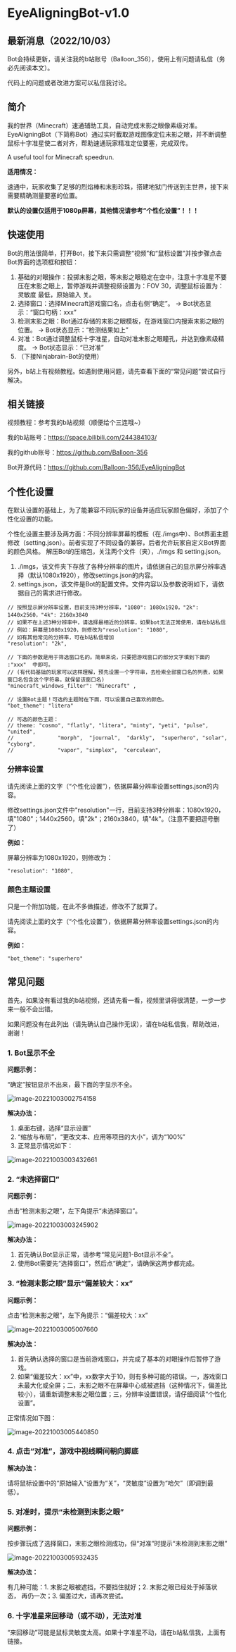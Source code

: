 # EyeAligningBot-v1.0

## 最新消息（2022/10/03）

Bot会持续更新，请关注我的b站账号（Balloon_356），使用上有问题请私信（务必先阅读本文）。

代码上的问题或者改进方案可以私信我讨论。

## 简介

我的世界（Minecraft）速通辅助工具，自动完成末影之眼像素级对准。EyeAligningBot（下简称Bot）通过实时截取游戏图像定位末影之眼，并不断调整鼠标十字准星使二者对齐，帮助速通玩家精准定位要塞，完成双传。

A useful tool for Minecraft speedrun.

**适用情况：**

速通中，玩家收集了足够的烈焰棒和末影珍珠，搭建地狱门传送到主世界，接下来需要精确测量要塞的位置。

**默认的设置仅适用于1080p屏幕，其他情况请参考“个性化设置”！！！**

## 快速使用

Bot的用法很简单，打开Bot，接下来只需调整“视频”和“鼠标设置”并按步骤点击Bot界面的选项框和按钮：

1. 基础的对眼操作：投掷末影之眼，等末影之眼稳定在空中，注意十字准星不要压在末影之眼上，暂停游戏并调整视频设置为：FOV 30，调整鼠标设置为：灵敏度 最低，原始输入 关。
2. 选择窗口：选择Minecraft游戏窗口名，点击右侧“确定”。    ->    Bot状态显示：“窗口句柄：xxx”
3. 检测末影之眼：Bot通过存储的末影之眼模板，在游戏窗口内搜索末影之眼的位置。  ->    Bot状态显示：“检测结果如上”
4. 对准：Bot通过调整鼠标十字准星，自动对准末影之眼瞳孔，并达到像素级精度。    ->    Bot状态显示：“已对准”
5. （下接Ninjabrain-Bot的使用）

另外，b站上有视频教程。如遇到使用问题，请先查看下面的“常见问题”尝试自行解决。

## 相关链接

视频教程：参考我的b站视频（顺便给个三连哦~）

我的b站账号：https://space.bilibili.com/244384103/

我的github账号：https://github.com/Balloon-356

Bot开源代码：https://github.com/Balloon-356/EyeAligningBot

## 个性化设置

在默认设置的基础上，为了能兼容不同玩家的设备并适应玩家颜色偏好，添加了个性化设置的功能。

个性化设置主要涉及两方面：不同分辨率屏幕的模板（在./imgs中）、Bot界面主题修改（setting.json）。前者实现了不同设备的兼容，后者允许玩家自定义Bot界面的颜色风格。
解压Bot的压缩包，关注两个文件（夹），./imgs 和 setting.json。

1. ./imgs，该文件夹下存放了各种分辨率的图片，请依据自己的显示屏分辨率选择（默认1080x1920），修改settings.json的内容。
2. settings.json，该文件是Bot的配置文件。文件内容以及参数说明如下，请依据自己的需求进行修改。

```
// 按照显示屏分辨率设置，目前支持3种分辨率，"1080": 1080x1920，"2k": 1440x2560，"4k": 2160x3840
// 如果不在上述3种分辨率中，请选择最相近的分辨率，如果bot无法正常使用，请在b站私信
// 例如：屏幕是1080x1920，则修改为"resolution": "1080",
// 如有其他常见的分辨率，可在b站私信增加
"resolution": "2k",

// 下面的参数是用于筛选窗口名的。简单来说，只要把游戏窗口的部分文字填到下面的 :"xxx"  中即可。
// (有代码基础的玩家可以这样理解，预先设置一个字符串，去检索全部窗口名的列表，如果窗口名包含这个字符串，就保留该窗口名)
"minecraft_windows_filter": "Minecraft" ,

// 设置Bot主题！可选的主题附在下面，可以设置自己喜欢的颜色。
"bot_theme": "litera"
```

```
// 可选的颜色主题：
// theme: "cosmo", "flatly", "litera", "minty", "yeti", "pulse", "united",
//              "morph",  "journal",  "darkly",  "superhero", "solar", "cyborg",
//              "vapor", "simplex",  "cerculean",
```

### 分辨率设置

请先阅读上面的文字（“个性化设置”），依据屏幕分辨率设置settings.json的内容。

修改settings.json文件中"resolution"一行，目前支持3种分辨率：1080x1920，填"1080"；1440x2560，填"2k"；2160x3840，填"4k"。（注意不要把逗号删了）

**例如：**

屏幕分辨率为1080x1920，则修改为：

```
"resolution": "1080",
```

### 颜色主题设置

只是一个附加功能，在此不多做描述，修改不了就算了。

请先阅读上面的文字（“个性化设置”），依据屏幕分辨率设置settings.json的内容。

**例如：**

```
"bot_theme": "superhero"
```



## 常见问题

首先，如果没有看过我的b站视频，还请先看一看，视频里讲得很清楚，一步一步来一般不会出错。

如果问题没有在此列出（请先确认自己操作无误），请在b站私信我，帮助改进，谢谢！

### 1. Bot显示不全

**问题示例：**

“确定”按钮显示不出来，最下面的字显示不全。

![image-20221003002754158](\other\image-20221003002754158.png)

**解决办法：**

1. 桌面右键，选择“显示设置”
2. “缩放与布局”，“更改文本、应用等项目的大小”，调为“100%”
3. 正常显示情况如下：

![image-20221003003432661](C:\Users\LEGION\AppData\Roaming\Typora\typora-user-images\image-20221003003432661.png)

### 2. “未选择窗口”

**问题示例：**

点击“检测末影之眼”，左下角提示“未选择窗口”。

![image-20221003003245902](C:\Users\LEGION\AppData\Roaming\Typora\typora-user-images\image-20221003003245902.png)

**解决办法：**

1. 首先确认Bot显示正常，请参考“常见问题1-Bot显示不全”。
2. 使用Bot需要先“选择窗口”，然后点“确定”，请确保这两步都完成。



### 3. “检测末影之眼”显示“偏差较大：xx”

**问题示例：**

点击“检测末影之眼”，左下角提示：“偏差较大：xx”

![image-20221003005007660](C:\Users\LEGION\AppData\Roaming\Typora\typora-user-images\image-20221003005007660.png)

**解决办法：**

1. 首先确认选择的窗口是当前游戏窗口，并完成了基本的对眼操作后暂停了游戏。
2. 如果“偏差较大：xx”中，xx数字大于10，则有多种可能的错误。一，游戏窗口未最大化或全屏；二，末影之眼不在屏幕中心或被遮挡（这种情况下，偏差比较小），请重新调整末影之眼位置；三，分辨率设置错误，请仔细阅读“个性化设置”。

正常情况如下图：

![image-20221003005440850](C:\Users\LEGION\AppData\Roaming\Typora\typora-user-images\image-20221003005440850.png)



### 4. 点击“对准”，游戏中视线瞬间朝向脚底

**解决办法：**

请将鼠标设置中的“原始输入”设置为“关”，“灵敏度”设置为“哈欠”（即调到最低）。

### 5. 对准时，提示“未检测到末影之眼”

**问题示例：**

按步骤玩成了选择窗口，末影之眼检测成功，但“对准”时提示“未检测到末影之眼”

![image-20221003005932435](C:\Users\LEGION\AppData\Roaming\Typora\typora-user-images\image-20221003005932435.png)

**解决办法：**

有几种可能：1. 末影之眼被遮挡，不要挡住就好；2. 末影之眼已经处于掉落状态， 再仍一次；3. 偏差过大，请再次尝试。



### 6. 十字准星来回移动（或不动），无法对准

“来回移动”可能是鼠标灵敏度太高。如果十字准星不动，请在b站私信我，上面有链接。
